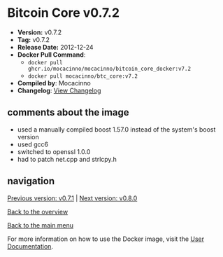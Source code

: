 # Bitcoin Core v0.7.2

- **Version:** v0.7.2
- **Tag:** v0.7.2
- **Release Date:** 2012-12-24
- **Docker Pull Command**:
  - `docker pull ghcr.io/mocacinno/mocacinno/bitcoin_core_docker:v7.2`
  - `docker pull mocacinno/btc_core:v7.2`
- **Compiled by**: Mocacinno
- **Changelog**: [View Changelog](https://github.com/bitcoin/bitcoin/blob/v0.7.2/doc/release-notes.txt)

## comments about the image

- used a manually compiled boost 1.57.0 instead of the system's boost version
- used gcc6
- switched to openssl 1.0.0
- had to patch net.cpp and strlcpy.h

## navigation

[Previous version: v0.7.1](./v7.1.md) | [Next version: v0.8.0](./v8.0.md)

[Back to the overview](./Readme.md)

[Back to the main menu](../Readme.md)

For more information on how to use the Docker image, visit the [User Documentation](../userdocs/Readme.md).
